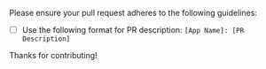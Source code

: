 
Please ensure your pull request adheres to the following guidelines:

- [ ] Use the following format for PR description: `[App Name]: [PR Description]`

Thanks for contributing!
